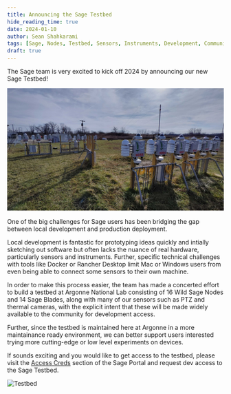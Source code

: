 ```yaml
---
title: Announcing the Sage Testbed
hide_reading_time: true
date: 2024-01-10
author: Sean Shahkarami
tags: [Sage, Nodes, Testbed, Sensors, Instruments, Development, Community]
draft: true
---
```


The Sage team is very excited to kick off 2024 by announcing our new Sage Testbed!

<!--truncate-->

![Testbed](./img/sage-testbed/wide.jpg)

One of the big challenges for Sage users has been bridging the gap between local development and production deployment.

Local development is fantastic for prototyping ideas quickly and intially sketching out software but often lacks the nuance of real hardware, particularly sensors and instruments. Further, specific technical challenges with tools like Docker or Rancher Desktop limit Mac or Windows users from even being able to connect some sensors to their own machine.

In order to make this process easier, the team has made a concerted effort to build a testbed at Argonne National Lab consisting of 16 Wild Sage Nodes and 14 Sage Blades, along with many of our sensors such as PTZ and thermal cameras, with the explicit intent that these will be made widely available to the community for development access.

Further, since the testbed is maintained here at Argonne in a more maintainance ready environment, we can better support users interested trying more cutting-edge or low level experiments on devices.

If sounds exciting and you would like to get access to the testbed, please visit the [Access Creds](https://portal.sagecontinuum.org/account/access) section of the Sage Portal and request dev access to the Sage Testbed.

![Testbed](./img/sage-testbed/sunset.jpg)
